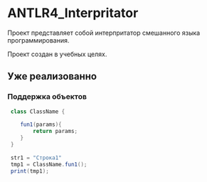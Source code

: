 # ANTLR4_Interpritator

Проект представляет собой интерпритатор смешанного языка программирования.

Проект создан в учебных целях.

## Уже реализованно

### Поддержка объектов

```Java
 class ClassName {
    
    fun1(params){
        return params;
    } 
 }
 
 str1 = "Строка1"
 tmp1 = ClassName.fun1();
 print(tmp1);
```
